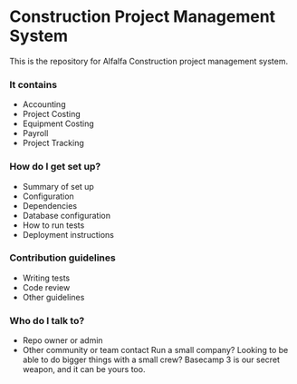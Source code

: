 # Construction Project Management System #

This is the repository for Alfalfa Construction project management system.

### It contains ###

* Accounting
* Project Costing
* Equipment Costing
* Payroll
* Project Tracking

### How do I get set up? ###

* Summary of set up
* Configuration
* Dependencies
* Database configuration
* How to run tests
* Deployment instructions

### Contribution guidelines ###

* Writing tests
* Code review
* Other guidelines

### Who do I talk to? ###

* Repo owner or admin
* Other community or team contact
 Run a small company? Looking to be able to do bigger things with a small crew? Basecamp 3 is our secret weapon, and it can be yours too.

